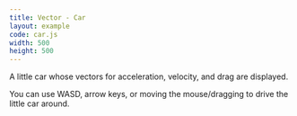 ```yaml
---
title: Vector - Car
layout: example
code: car.js
width: 500
height: 500
---
```


A little car whose vectors for acceleration, velocity, and drag are displayed.

You can use WASD, arrow keys, or moving the mouse/dragging to drive the little car around.
